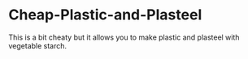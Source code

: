 # Cheap-Plastic-and-Plasteel
This is a bit cheaty but it allows you to make plastic and plasteel with vegetable starch.
